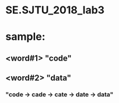 # SE.SJTU_2018_lab3
# sample: 
## <word#1> "code"
## <word#2> "data"
### <result> "code -> cade -> cate -> date -> data"
